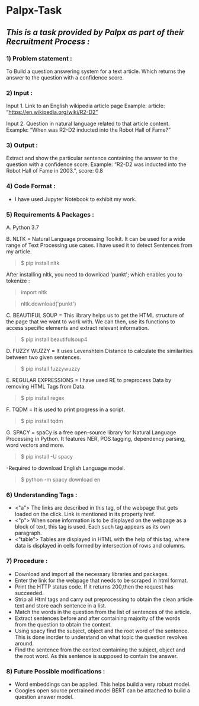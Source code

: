 # Palpx-Task

## <b><i>This is a task provided by Palpx as part of their Recruitment Process :</i></b>

### <b>1) Problem statement :</b>

To Build a question answering system for a text article. Which returns the answer to the question with a confidence score.

### <b>2) Input :</b>

Input 1. Link to an English wikipedia article page
Example: article: “https://en.wikipedia.org/wiki/R2-D2”

Input 2. Question in natural language related to that article content.
Example: “When was R2-D2 inducted into the Robot Hall of Fame?”

### <b>3) Output :</b>

Extract and show the particular sentence containing the answer to the
question with a confidence score.
Example: “R2-D2 was inducted into the Robot Hall of Fame in 2003.”, score: 0.8

### <b>4) Code Format :</b>

- I have used Jupyter Notebook to exhibit my work.

### <b>5) Requirements & Packages :</b>

A. Python 3.7 

B. NLTK = Natural Language processing Toolkit. It can be used for a wide range of Text Processing use cases. I have used it to detect Sentences from my article.

> $ pip install nltk

After installing nltk, you need to download 'punkt'; which enables you to tokenize :

> import nltk

> nltk.download('punkt')

C. BEAUTIFUL SOUP = This library helps us to get the HTML structure of the page that we want to work with. We can then, use its functions to access specific elements and extract relevant information.

> $ pip install beautifulsoup4

D. FUZZY WUZZY = It uses Levenshtein Distance to calculate the similarities between two given sentences.

> $ pip install fuzzywuzzy

E. REGULAR EXPRESSIONS = I have used RE to preprocess Data by removing HTML Tags from Data.

> $ pip install regex

F. TQDM = It is used to print progress in a script.

> $ pip install tqdm

G. SPACY = spaCy is a free open-source library for Natural Language Processing in Python. It features NER, POS tagging, dependency parsing, word vectors and more.

> $ pip install -U spacy

-Required to download English Language model.

> $ python -m spacy download en

### <b>6) Understanding Tags :</b>

- <"a"> The links are described in this tag, of the webpage that gets loaded on the click. Link is mentioned in its property href.
- <"p"> When some information is to be displayed on the webpage as a block of text, this tag is used. Each such tag appears as its own paragraph.
- <"table">  Tables are displayed in HTML with the help of this tag, where data is displayed in cells formed by intersection of rows and columns.

### <b>7) Procedure :</b>

- Download and import all the necessary libraries and packages.
- Enter the link for the webpage that needs to be scraped in html format.
- Print the HTTP status code. If it returns 200,then the request has succeeded.
- Strip all Html tags and carry out preprocessing to obtain the clean article text and store each sentence in a list.
- Match the words in the question from the list of sentences of the article. 
- Extract sentences before and after containing majority of the words from the question to obtain the context.
- Using spacy find the subject, object and the root word of the sentence. This is done inorder to understand on what topic the question revolves around.
- Find the sentence from the context containing the subject, object and the root word. As this sentence is supposed to contain the answer.

### <b>8) Future Possible modifications :</b>

- Word embeddings can be applied. This helps build a very robust model.
- Googles open source pretrained model BERT can be attached to build a question answer model.
